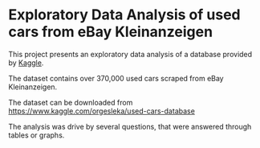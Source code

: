 # Exploratory Data Analysis of used cars from eBay Kleinanzeigen

This project presents an exploratory data analysis of a database provided by [Kaggle](https://www.kaggle.com/]).

The dataset contains over 370,000 used cars scraped from eBay Kleinanzeigen.

The dataset can be downloaded from https://www.kaggle.com/orgesleka/used-cars-database

The analysis was drive by several questions, that were answered through tables or graphs.